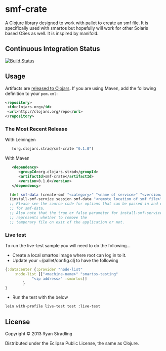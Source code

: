 # smf-crate

A Clojure library designed to work with pallet to create an smf file.  It is specifically used with smartos but hopefully will work for other Solaris based OSes as well.  It is inspired by manifold.

## Continuous Integration Status
[![Build Status](https://travis-ci.org/rstradling/smf-crate.png)](https://travis-ci.org/rstradling/smf-crate])

## Usage
Artifacts are [released to Clojars](https://clojars.org/strad/smf-crate).  If you are using Maven, add the following definition to your `pom.xml`:
```xml
<repository>
 <id>clojars.org</id>
 <url>http://clojars.org/repo</url>
</repository>
```

### The Most Recent Release
With Leiningen
```clojure
   [org.clojars.strad/smf-crate "0.1.0"]
```

With Maven
```xml
   <dependency>
      <groupId>org.clojars.strad</groupId>
      <artifactId>smf-crate</artifactId>
      <version>0.1.0</version>
   </dependency>
```

```clojure
  (def smf-data (create-smf "<category>" "<name of service>" "<version>" "run command" "user" "group"))
  (install-smf-service session smf-data "<remote location of smf file>" <true|false>) 
  ;; Please see the source code for options that can be passed in and overridden
  ;; for smf-data.
  ;; Also note that the true or false parameter for install-smf-service 
  ;; represents whether to remove the
  ;; temporary file on exit of the application or not.
```

### Live test
To run the live-test sample you will need to do the following...
* Create a local smartos image where root can log in to it.
* Update your ~/pallet/config.clj to have the following 

```clojure
{:datacenter {:provider "node-list"
	:node-list [["<machine-name>" "smartos-testing" 
			"<ip address>" :smartos]]
        }
}
```
* Run the test with the below
```bash
lein with-profile live-test test :live-test
```

## License

Copyright © 2013 Ryan Stradling

Distributed under the Eclipse Public License, the same as Clojure.
